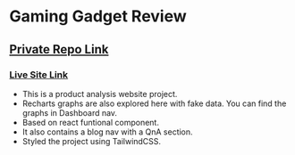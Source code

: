 # Gaming Gadget Review

## [Private Repo Link](https://github.com/programming-hero-web-course-4/product-analysis-website-rmrokon)

### [Live Site Link](https://gaming-gadget-review.netlify.app/)

* This is a product analysis website project. 
* Recharts graphs are also explored here with fake data. You can find the graphs in Dashboard nav.
* Based on react funtional component.
* It also contains a blog nav with a QnA section.
* Styled the project using TailwindCSS.

